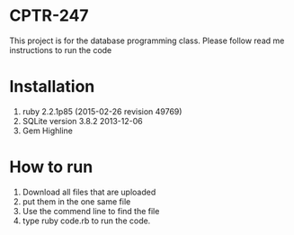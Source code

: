 # CPTR-247
This project is for the database programming class. 
Please follow read me instructions to run the code 

# Installation
1. ruby 2.2.1p85 (2015-02-26 revision 49769)
2. SQLite version 3.8.2 2013-12-06 
3. Gem Highline

# How to run
1. Download all files that are uploaded
2. put them in the one same file
3. Use the commend line to find the file
4. type ruby code.rb to run the code.
